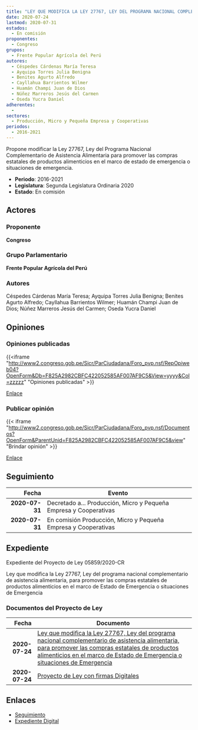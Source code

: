 ```yaml
---
title: "LEY QUE MODIFICA LA LEY 27767, LEY DEL PROGRAMA NACIONAL COMPLEMENTARIO DE ASISTENCIA ALIMENTARIA, PARA PROMOVER LAS COMPRAS ESTATALES DE PRODUCTOS ALIMENTICIOS EN EL MARCO DE ESTADO DE EMERGENCIA O SITUACIONES DE EMERGENCIA"
date: 2020-07-24
lastmod: 2020-07-31
estados: 
  - En comisión
proponentes: 
  - Congreso
grupos: 
  - Frente Popular Agrícola del Perú
autores: 
  - Céspedes Cárdenas María Teresa
  - Ayquipa Torres Julia Benigna
  - Benites Agurto Alfredo
  - Cayllahua Barrientos Wilmer
  - Huamán Champi Juan de Dios
  - Núñez Marreros Jesús del Carmen
  - Oseda Yucra Daniel
adherentes: 
  - 
sectores: 
  - Producción, Micro y Pequeña Empresa y Cooperativas
periodos: 
  - 2016-2021
---
```


Propone modificar la Ley 27767, Ley del Programa Nacional Complementario de Asistencia Alimentaria para promover las compras estatales de productos alimenticios en el marco de estado de emergencia o situaciones de emergencia.

- **Periodo**: 2016-2021
- **Legislatura**: Segunda Legislatura Ordinaria 2020
- **Estado**: En comisión

## Actores

### Proponente

**Congreso**

### Grupo Parlamentario

**Frente Popular Agrícola del Perú**

### Autores

Céspedes Cárdenas María Teresa; Ayquipa Torres Julia Benigna; Benites Agurto Alfredo; Cayllahua Barrientos Wilmer; Huamán Champi Juan de Dios; Núñez Marreros Jesús del Carmen; Oseda Yucra Daniel


## Opiniones

### Opiniones publicadas

{{<iframe "http://www2.congreso.gob.pe/Sicr/ParCiudadana/Foro_pvp.nsf/RepOpiweb04?OpenForm&Db=F825A2982CBFC422052585AF007AF9C5&View=yyyy&Col=zzzzz" "Opiniones publicadas" >}}

[Enlace](http://www2.congreso.gob.pe/Sicr/ParCiudadana/Foro_pvp.nsf/RepOpiweb04?OpenForm&Db=F825A2982CBFC422052585AF007AF9C5&View=yyyy&Col=zzzzz)
### Publicar opinión

{{< iframe "http://www2.congreso.gob.pe/Sicr/ParCiudadana/Foro_pvp.nsf/Documentos?OpenForm&ParentUnid=F825A2982CBFC422052585AF007AF9C5&view" "Brindar opinión" >}}

[Enlace](http://www2.congreso.gob.pe/Sicr/ParCiudadana/Foro_pvp.nsf/Documentos?OpenForm&ParentUnid=F825A2982CBFC422052585AF007AF9C5&view)

## Seguimiento

| Fecha | Evento |
|------:|--------|
| **2020-07-31** | Decretado a... Producción, Micro y Pequeña Empresa y Cooperativas|
| **2020-07-31** | En comisión Producción, Micro y Pequeña Empresa y Cooperativas|


## Expediente

Expediente del Proyecto de Ley 05859/2020-CR

Ley que modifica la Ley 27767, Ley del programa nacional complementario de asistencia alimentaria, para promover las compras estatales de productos alimenticios en el marco de Estado de Emergencia o situaciones de Emergencia


### Documentos del Proyecto de Ley

| Fecha | Documento |
|------:|--------|
| **2020-07-24** | [Ley que modifica la Ley 27767, Ley del programa nacional complementario de asistencia alimentaria, para promover las compras estatales de productos alimenticios en el marco de Estado de Emergencia o situaciones de Emergencia](http://www.leyes.congreso.gob.pe/Documentos/2016_2021/Proyectos_de_Ley_y_de_Resoluciones_Legislativas/PL05859-20200724.pdf) |
| **2020-07-24** | [Proyecto de Ley con firmas Digitales](http://www.leyes.congreso.gob.pe/Documentos/2016_2021/Proyectos_de_Ley_y_de_Resoluciones_Legislativas/Proyectos_Firmas_digitales/PL05859.pdf) |

## Enlaces 

- [Seguimiento](http://www2.congreso.gob.pehttp://www2.congreso.gob.pe/Sicr/TraDocEstProc/CLProLey2016.nsf/f7fff46988ca05b1052578e100829cc7/9d0277de131b1338052585b3001f1b53?OpenDocument)
- [Expediente Digital](http://www2.congreso.gob.pehttp://www2.congreso.gob.pe/Sicr/TraDocEstProc/CLProLey2016.nsf/f7fff46988ca05b1052578e100829cc7/9d0277de131b1338052585b3001f1b53?OpenDocument&Click=05257FB7005EB655.eb71d0cf91d8294e05256cdf006b5706/$Body/0.1C6C)

